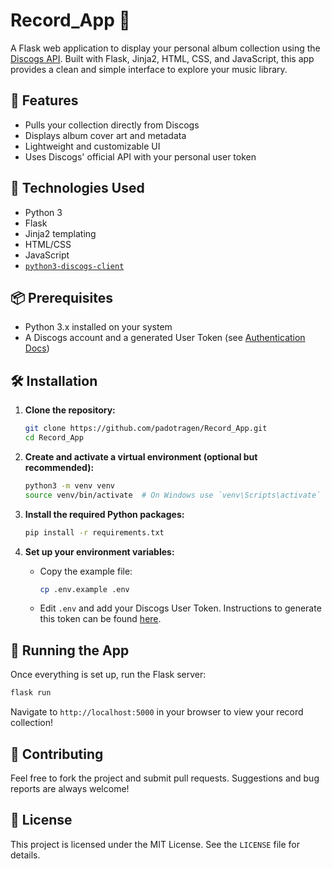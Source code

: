 # Record_App 🎵

A Flask web application to display your personal album collection using the [Discogs API](https://www.discogs.com/developers). Built with Flask, Jinja2, HTML, CSS, and JavaScript, this app provides a clean and simple interface to explore your music library.

## 🔧 Features

- Pulls your collection directly from Discogs
- Displays album cover art and metadata
- Lightweight and customizable UI
- Uses Discogs' official API with your personal user token

## 🧰 Technologies Used

- Python 3
- Flask
- Jinja2 templating
- HTML/CSS
- JavaScript
- [`python3-discogs-client`](https://github.com/joalla/discogs_client)

## 📦 Prerequisites

- Python 3.x installed on your system
- A Discogs account and a generated User Token (see [Authentication Docs](https://www.discogs.com/developers#page:authentication))

## 🛠️ Installation

1. **Clone the repository:**

   ```bash
   git clone https://github.com/padotragen/Record_App.git
   cd Record_App
   ```

2. **Create and activate a virtual environment (optional but recommended):**

   ```bash
   python3 -m venv venv
   source venv/bin/activate  # On Windows use `venv\Scripts\activate`
   ```

3. **Install the required Python packages:**

   ```bash
   pip install -r requirements.txt
   ```

4. **Set up your environment variables:**

   - Copy the example file:

     ```bash
     cp .env.example .env
     ```

   - Edit `.env` and add your Discogs User Token. Instructions to generate this token can be found [here](https://www.discogs.com/developers#page:authentication).

## 🚀 Running the App

Once everything is set up, run the Flask server:

```bash
flask run
```

Navigate to `http://localhost:5000` in your browser to view your record collection!

## 🤝 Contributing

Feel free to fork the project and submit pull requests. Suggestions and bug reports are always welcome!

## 📄 License

This project is licensed under the MIT License. See the `LICENSE` file for details.
